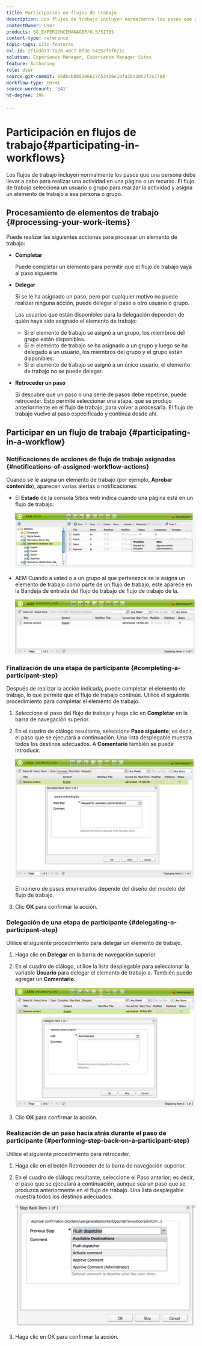 ```yaml
---
title: Participación en flujos de trabajo
description: Los flujos de trabajo incluyen normalmente los pasos que una persona debe llevar a cabo para realizar una actividad en una página o un recurso. El flujo de trabajo selecciona un usuario o grupo para realizar la actividad y asigna un elemento de trabajo a esa persona o grupo.
contentOwner: User
products: SG_EXPERIENCEMANAGER/6.5/SITES
content-type: reference
topic-tags: site-features
exl-id: 2f1a3a73-7a20-48c7-8f3e-54252f5fb71c
solution: Experience Manager, Experience Manager Sites
feature: Authoring
role: User
source-git-commit: 66db4b0b5106617c534b6e1bf428a3057f2c2708
workflow-type: tm+mt
source-wordcount: '541'
ht-degree: 39%

---
```


# Participación en flujos de trabajo{#participating-in-workflows}

Los flujos de trabajo incluyen normalmente los pasos que una persona debe llevar a cabo para realizar una actividad en una página o un recurso. El flujo de trabajo selecciona un usuario o grupo para realizar la actividad y asigna un elemento de trabajo a esa persona o grupo.

## Procesamiento de elementos de trabajo {#processing-your-work-items}

Puede realizar las siguientes acciones para procesar un elemento de trabajo:

* **Completar**

  Puede completar un elemento para permitir que el flujo de trabajo vaya al paso siguiente.

* **Delegar**

  Si se le ha asignado un paso, pero por cualquier motivo no puede realizar ninguna acción, puede delegar el paso a otro usuario o grupo.

  Los usuarios que están disponibles para la delegación dependen de quién haya sido asignado el elemento de trabajo:

   * Si el elemento de trabajo se asignó a un grupo, los miembros del grupo están disponibles.
   * Si el elemento de trabajo se ha asignado a un grupo y luego se ha delegado a un usuario, los miembros del grupo y el grupo están disponibles.
   * Si el elemento de trabajo se asignó a un único usuario, el elemento de trabajo no se puede delegar.

* **Retroceder un paso**

  Si descubre que un paso o una serie de pasos debe repetirse, puede retroceder. Esto permite seleccionar una etapa, que se produjo anteriormente en el flujo de trabajo, para volver a procesarla. El flujo de trabajo vuelve al paso especificado y continúa desde ahí.

## Participar en un flujo de trabajo {#participating-in-a-workflow}

### Notificaciones de acciones de flujo de trabajo asignadas {#notifications-of-assigned-workflow-actions}

Cuando se le asigna un elemento de trabajo (por ejemplo, **Aprobar contenido**), aparecen varias alertas o notificaciones:

* El **Estado** de la consola Sitios web indica cuándo una página está en un flujo de trabajo:

  ![workflowstatus-1](assets/workflowstatus-1.png)

* AEM Cuando a usted o a un grupo al que pertenezca se le asigna un elemento de trabajo como parte de un flujo de trabajo, este aparece en la Bandeja de entrada del flujo de trabajo de flujo de trabajo de la.

  ![workflowinbox](assets/workflowinbox.png)

### Finalización de una etapa de participante {#completing-a-participant-step}

Después de realizar la acción indicada, puede completar el elemento de trabajo, lo que permite que el flujo de trabajo continúe. Utilice el siguiente procedimiento para completar el elemento de trabajo.

1. Seleccione el paso del flujo de trabajo y haga clic en **Completar** en la barra de navegación superior.
1. En el cuadro de diálogo resultante, seleccione **Paso siguiente**; es decir, el paso que se ejecutará a continuación. Una lista desplegable muestra todos los destinos adecuados. A **Comentario** también se puede introducir.

   ![workflow complete](assets/workflowcomplete.png)

   El número de pasos enumerados depende del diseño del modelo del flujo de trabajo.

1. Clic **OK** para confirmar la acción.

### Delegación de una etapa de participante  {#delegating-a-participant-step}

Utilice el siguiente procedimiento para delegar un elemento de trabajo.

1. Haga clic en **Delegar** en la barra de navegación superior.
1. En el cuadro de diálogo, utilice la lista desplegable para seleccionar la variable **Usuario** para delegar el elemento de trabajo a. También puede agregar un **Comentario**.

   ![workflowdelegate](assets/workflowdelegate.png)

1. Clic **OK** para confirmar la acción.

### Realización de un paso hacia atrás durante el paso de participante {#performing-step-back-on-a-participant-step}

Utilice el siguiente procedimiento para retroceder.

1. Haga clic en el botón Retroceder de la barra de navegación superior.
1. En el cuadro de diálogo resultante, seleccione el Paso anterior; es decir, el paso que se ejecutará a continuación, aunque sea un paso que se produzca anteriormente en el flujo de trabajo. Una lista desplegable muestra todos los destinos adecuados.

   ![screen_shot_2018-08-10at155325](assets/screen_shot_2018-08-10at155325.jpg)

1. Haga clic en OK para confirmar la acción.

